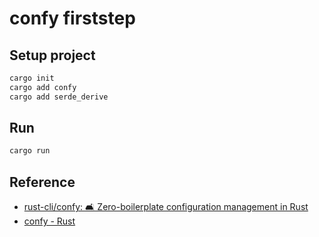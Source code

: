 # confy firststep

## Setup project

```sh
cargo init
cargo add confy
cargo add serde_derive
```

## Run

```sh
cargo run
```

## Reference

- [rust-cli/confy: 🛋 Zero-boilerplate configuration management in Rust](https://github.com/rust-cli/confy)
- [confy - Rust](https://docs.rs/confy/latest/confy/#)

